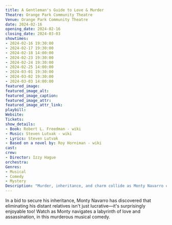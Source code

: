 ```yaml
---
title: A Gentleman's Guide to Love & Murder
Theatre: Orange Park Community Theatre
Venue: Orange Park Community Theatre
date: 2024-02-16
opening_date: 2024-02-16
closing_date: 2024-03-03
showtimes:
- 2024-02-16 19:30:00
- 2024-02-17 19:30:00
- 2024-02-18 14:00:00
- 2024-02-23 19:30:00
- 2024-02-24 19:30:00
- 2024-02-25 14:00:00
- 2024-03-01 19:30:00
- 2024-03-02 19:30:00
- 2024-03-03 14:00:00
featured_image: 
featured_image_alt: 
featured_image_caption: 
featured_image_attr: 
featured_image_attr_link: 
playbill:
Website: 
Tickets: 
show_details: 
- Book: Robert L. Freedman - wiki
- Music: Steven Lutvak - wiki
- Lyrics: Steven Lutvak
- Based on a novel by: Roy Horniman - wiki
cast:
crew:
- Director: Izzy Hague
orchestra:
Genres:
- Musical
- Comedy
- Mystery
Description: "Murder, inheritance, and charm collide as Monty Navarro crafts a darkly comedic plan to jump the line of succession."
---
```

In a bid to secure his inheritance, Monty Navarro has discovered that eliminating his distant relatives isn't just lucrative—it's surprisingly enjoyable too! Watch as Monty navigates a labyrinth of love and assassination, in this murderous musical comedy.
